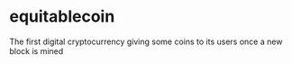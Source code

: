 # equitablecoin
The first digital cryptocurrency giving some coins to its users once a new block is mined
